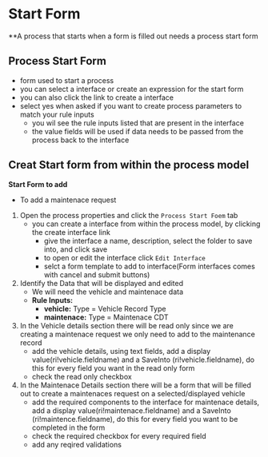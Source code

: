 # Start Form
**A process that starts when a form is filled out needs a process start form 
## Process Start Form
- form used to start a process
- you can select a interface or create an expression for the start form
- you can also click the link to create a interface 
- select yes when asked if you want to create process parameters to match your rule inputs
    - you wil see the rule inputs listed that are present in the interface
    - the value fields will be used if data needs to be passed from the process back to the interface


## Creat Start form from within the process model
**Start Form to add**
- To add a maintenace request
1. Open the process properties and click the `Process Start Foem` tab
    - you can create a interface from within the process model, by clicking the create interface link
        - give the interface a name, description, select the folder to save into, and click save
        - to open or edit the interface click `Edit Interface`
        - selct a form template to add to interface(Form interfaces comes with cancel and submit buttons)
2. Identify the Data that will be displayed and edited
    - We will need the vehicle and maintenace data
    - **Rule Inputs:**
        - **vehicle:** Type = Vehicle Record Type
        - **maintenace:** Type = Maintenace CDT
3. In the Vehicle details section there will be read only since we are creating a maintenace request we only need to add to the maintenance record
    - add the vehicle details, using text fields, add a display value(ri!vehicle.fieldname) and a SaveInto (ri!vehicle.fieldname), do this for every field you want in the read only form
    - check the read only checkbox
4. In the Maintenace Details section there will be a form that will be filled out to create a maintenaces request on a selected/displayed vehicle
    - add the required components to the interface for maintenace details, add a display value(ri!maintenace.fieldname) and a SaveInto (ri!maintence.fieldname), do this for every field you want to be completed in the form
    - check the required checkbox for every required field
    - add any reqired validations

